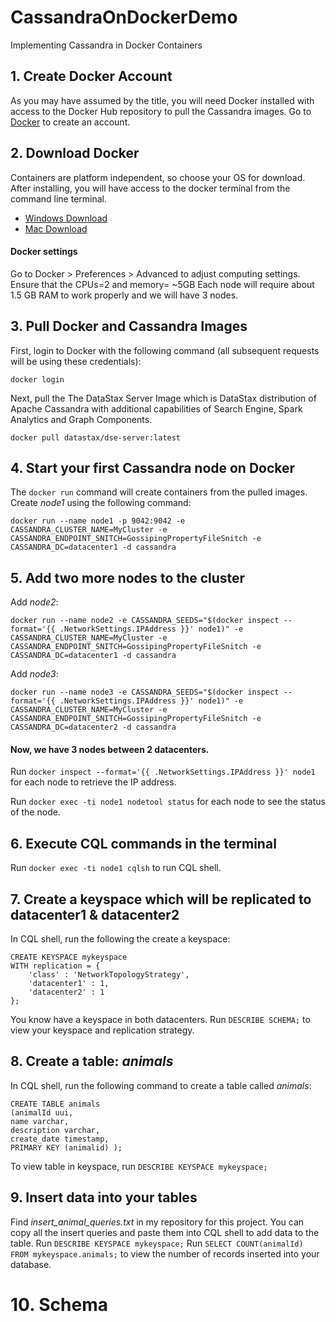 # CassandraOnDockerDemo
Implementing Cassandra in Docker Containers

## 1. Create Docker Account
As you may have assumed by the title, you will need Docker installed with access to the Docker Hub repository to pull the Cassandra images. Go to [Docker](https://hub.docker.com/) to create an account.

## 2. Download Docker
Containers are platform independent, so choose your OS for download. 
After installing, you will have access to the docker terminal from the command line terminal.
- [Windows Download](https://docs.docker.com/docker-for-windows/install/)
- [Mac Download](https://docs.docker.com/docker-for-mac/install/)

#### Docker settings
Go to Docker > Preferences > Advanced to adjust computing settings.
Ensure that the CPUs=2 and memory= ~5GB 
Each node will require about 1.5 GB RAM to work properly and we will have 3 nodes.


## 3. Pull Docker and Cassandra Images
First, login to Docker with the following command (all subsequent requests will be using these credentials):
```
docker login
```
Next, pull the The DataStax Server Image which is DataStax distribution of Apache Cassandra with additional capabilities of Search Engine, Spark Analytics and Graph Components.
```
docker pull datastax/dse-server:latest
```

## 4. Start your first Cassandra node on Docker
The `docker run` command will create containers from the pulled images.
Create *node1* using the following command:
```
docker run --name node1 -p 9042:9042 -e CASSANDRA_CLUSTER_NAME=MyCluster -e CASSANDRA_ENDPOINT_SNITCH=GossipingPropertyFileSnitch -e CASSANDRA_DC=datacenter1 -d cassandra
```
## 5. Add two more nodes to the cluster
Add *node2*:
```
docker run --name node2 -e CASSANDRA_SEEDS="$(docker inspect --format='{{ .NetworkSettings.IPAddress }}' node1)" -e CASSANDRA_CLUSTER_NAME=MyCluster -e CASSANDRA_ENDPOINT_SNITCH=GossipingPropertyFileSnitch -e CASSANDRA_DC=datacenter1 -d cassandra
```
Add *node3*:
```
docker run --name node3 -e CASSANDRA_SEEDS="$(docker inspect --format='{{ .NetworkSettings.IPAddress }}' node1)" -e CASSANDRA_CLUSTER_NAME=MyCluster -e CASSANDRA_ENDPOINT_SNITCH=GossipingPropertyFileSnitch -e CASSANDRA_DC=datacenter2 -d cassandra
```
#### Now, we have 3 nodes between 2 datacenters.
Run `docker inspect --format='{{ .NetworkSettings.IPAddress }}' node1` for each node to retrieve the IP address.

Run `docker exec -ti node1 nodetool status` for each node to see the status of the node.

## 6. Execute CQL commands in the terminal
Run `docker exec -ti node1 cqlsh` to run CQL shell.

## 7. Create a keyspace which will be replicated to datacenter1 & datacenter2
In CQL shell, run the following the create a keyspace:
```
CREATE KEYSPACE mykeyspace
WITH replication = {
	'class' : 'NetworkTopologyStrategy',
	'datacenter1' : 1,
	'datacenter2' : 1
};
```
You know have a keyspace in both datacenters. Run `DESCRIBE SCHEMA;` to view your keyspace and replication strategy.

## 8. Create a table: *animals*
In CQL shell, run the following command to create a table called *animals*:
```
CREATE TABLE animals
(animalId uui, 
name varchar, 
description varchar, 
create_date timestamp, 
PRIMARY KEY (animalid) );
```
To view table in keyspace, run `DESCRIBE KEYSPACE mykeyspace;`

## 9. Insert data into your tables
Find *insert_animal_queries.txt* in my repository for this project. 
You can copy all the insert queries and paste them into CQL shell to add data to the table. 
Run `DESCRIBE KEYSPACE mykeyspace;`
Run `SELECT COUNT(animalId) FROM mykeyspace.animals;` to view the number of records inserted into your database.

# 10. Schema
